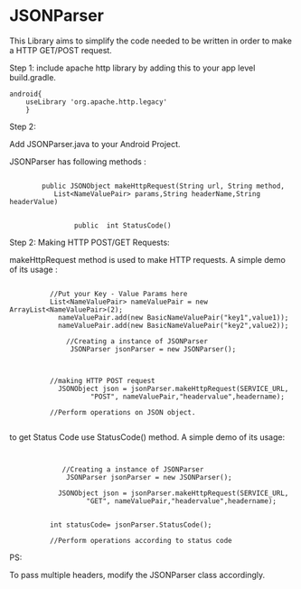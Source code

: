 # JSONParser

This Library aims to simplify the code needed to be written in order to make a HTTP GET/POST request.

Step 1:
include apache http library by adding this to your app level build.gradle.
```
android{
    useLibrary 'org.apache.http.legacy'
    }
```

Step 2:

Add JSONParser.java to your Android Project.


JSONParser has following methods :

```

        public JSONObject makeHttpRequest(String url, String method,
           List<NameValuePair> params,String headerName,String headerValue)
         
```

```
                public  int StatusCode()
```

Step 2: Making HTTP POST/GET Requests:

makeHttpRequest method is used to make HTTP requests. A simple demo of its usage :



```

          //Put your Key - Value Params here
          List<NameValuePair> nameValuePair = new ArrayList<NameValuePair>(2);
            nameValuePair.add(new BasicNameValuePair("key1",value1));
            nameValuePair.add(new BasicNameValuePair("key2",value2));
              
              //Creating a instance of JSONParser
               JSONParser jsonParser = new JSONParser();



          //making HTTP POST request 
            JSONObject json = jsonParser.makeHttpRequest(SERVICE_URL,
                    "POST", nameValuePair,"headervalue",headername);
          
          //Perform operations on JSON object.
                  
 ```  
 
 
 to get Status Code use  StatusCode() method. A simple demo of its usage:
 
 
 ```
 
  
              //Creating a instance of JSONParser
               JSONParser jsonParser = new JSONParser();

             JSONObject json = jsonParser.makeHttpRequest(SERVICE_URL,
                    "GET", nameValuePair,"headervalue",headername);


           int statusCode= jsonParser.StatusCode();
           
           //Perform operations according to status code
 ```
 
 PS:

To pass multiple headers, modify the JSONParser class accordingly.
 
                    
